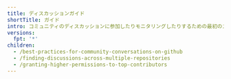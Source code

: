 ```yaml
---
title: ディスカッションガイド
shortTitle: ガイド
intro: コミュニティのディスカッションに参加したりモニタリングしたりするための最初のステップやベストプラクティスを学びましょう。
versions:
  fpt: '*'
children:
  - /best-practices-for-community-conversations-on-github
  - /finding-discussions-across-multiple-repositories
  - /granting-higher-permissions-to-top-contributors
---
```



